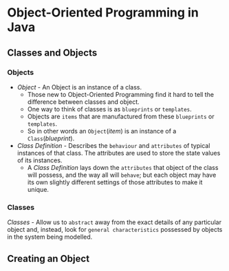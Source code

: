 # Object-Oriented Programming in Java

## Classes and Objects

### Objects
* _Object_ - An Object is an instance of a class.
    * Those new to Object-Oriented Programming find it hard to tell the difference between classes and object. 
    * One way to think of classes is as `blueprints` or `templates`.
    * Objects are `items` that are manufactured from these `blueprints` or `templates`.
    * So in other words an `Object`(_item_) is an instance of a `Class`(_blueprint_).
* _Class Definition_ - Describes the `behaviour` and `attributes` of typical instances of that class. The attributes are used to store the state values of its instances.
    * A _Class Definition_ lays down the `attributes` that object of the class will possess, and the way all will `behave`;
    but each object may have its own slightly different settings of those attributes to make it unique.

### Classes

_Classes_ - Allow us to `abstract` away from the exact details of any particular object and, instead, look for `general characteristics` possessed by objects in the system being modelled.

## Creating an Object